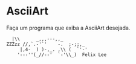 # AsciiArt
Faça um programa que exiba a AsciiArt desejada.
```
  |\\      _,,,---,,_
ZZZzz //,`.-'`'    -.  ;-;;,_
     |,4-  ) )-,_. ,\\ (  `'-'
    '---''(_//--'  `-'\\_)  Felix Lee 
```

